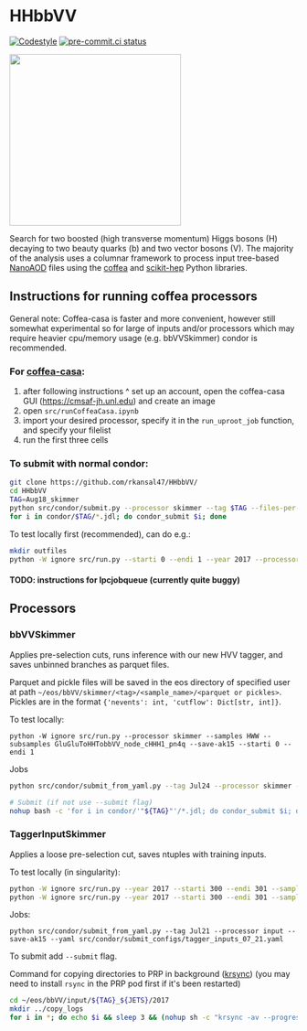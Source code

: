 # HHbbVV

[![Codestyle](https://img.shields.io/badge/code%20style-black-000000.svg)](https://github.com/psf/black)
[![pre-commit.ci status](https://results.pre-commit.ci/badge/github/rkansal47/HHbbVV/main.svg)](https://results.pre-commit.ci/latest/github/rkansal47/HHbbVV/main)

<p align="left">
  <img width="300" src="https://raw.githubusercontent.com/rkansal47/HHbbVV/main/figure.png" />
</p>

Search for two boosted (high transverse momentum) Higgs bosons (H) decaying to two beauty quarks (b) and two vector bosons (V). The majority of the analysis uses a columnar framework to process input tree-based [NanoAOD](https://twiki.cern.ch/twiki/bin/view/CMSPublic/WorkBookNanoAOD) files using the [coffea](https://coffeateam.github.io/coffea/) and [scikit-hep](https://scikit-hep.org) Python libraries.

## Instructions for running coffea processors

General note: Coffea-casa is faster and more convenient, however still somewhat experimental so for large of inputs and/or processors which may require heavier cpu/memory usage (e.g. bbVVSkimmer) condor is recommended.

### For [coffea-casa](https://coffea-casa.readthedocs.io/en/latest/cc_user.html):
1. after following instructions ^ set up an account, open the coffea-casa GUI (https://cmsaf-jh.unl.edu) and create an image
2. open `src/runCoffeaCasa.ipynb`
3. import your desired processor, specify it in the `run_uproot_job` function, and specify your filelist
4. run the first three cells


### To submit with normal condor:

```bash
git clone https://github.com/rkansal47/HHbbVV/
cd HHbbVV
TAG=Aug18_skimmer
python src/condor/submit.py --processor skimmer --tag $TAG --files-per-job 20  # will need python3 (recommended to set up via miniconda)
for i in condor/$TAG/*.jdl; do condor_submit $i; done
```

To test locally first (recommended), can do e.g.:

```bash
mkdir outfiles
python -W ignore src/run.py --starti 0 --endi 1 --year 2017 --processor skimmer --executor iterative --samples HWW --subsamples GluGluToHHTobbVV_node_cHHH1_pn4q
```

#### TODO: instructions for lpcjobqueue (currently quite buggy)

## Processors

### bbVVSkimmer

Applies pre-selection cuts, runs inference with our new HVV tagger, and saves unbinned branches as parquet files.

Parquet and pickle files will be saved in the eos directory of specified user at path `~/eos/bbVV/skimmer/<tag>/<sample_name>/<parquet or pickles>`. Pickles are in the format `{'nevents': int, 'cutflow': Dict[str, int]}`.

To test locally:

`python -W ignore src/run.py --processor skimmer --samples HWW --subsamples GluGluToHHTobbVV_node_cHHH1_pn4q --save-ak15 --starti 0 --endi 1`

Jobs
```bash
python src/condor/submit_from_yaml.py --tag Jul24 --processor skimmer --save-ak15 --submit --yaml src/condor/submit_configs/skimmer_inputs_07_24.yaml 

# Submit (if not use --submit flag)
nohup bash -c 'for i in condor/'"${TAG}"'/*.jdl; do condor_submit $i; done' &> tmp/submitout.txt &
```


### TaggerInputSkimmer

Applies a loose pre-selection cut, saves ntuples with training inputs.

To test locally (in singularity):
```bash
python -W ignore src/run.py --year 2017 --starti 300 --endi 301 --samples HWWPrivate --subsamples jhu_HHbbWW --processor input --label AK15_H_VV
python -W ignore src/run.py --year 2017 --starti 300 --endi 301 --samples QCD --subsamples QCD_Pt_1000to1400 --processor input --label AK15_QCD --njets 1 --maxchunks 1
```

Jobs:
```
python src/condor/submit_from_yaml.py --tag Jul21 --processor input --save-ak15 --yaml src/condor/submit_configs/tagger_inputs_07_21.yaml 
```
To submit add `--submit` flag.


Command for copying directories to PRP in background ([krsync](https://serverfault.com/a/887402))
(you may need to install `rsync` in the PRP pod first if it's been restarted)
```bash
cd ~/eos/bbVV/input/${TAG}_${JETS}/2017
mkdir ../copy_logs
for i in *; do echo $i && sleep 3 && (nohup sh -c "krsync -av --progress --stats $i/root/ $HWWTAGGERDEP_POD:/hwwtaggervol/training/$FOLDER/$i" &> ../copy_logs/$i.txt &) done```
